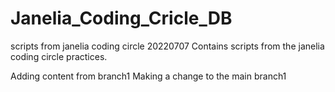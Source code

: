 # Janelia_Coding_Cricle_DB
scripts from janelia coding circle
20220707
Contains scripts from the janelia coding circle practices.

Adding content from branch1
Making a change to the main branch1
